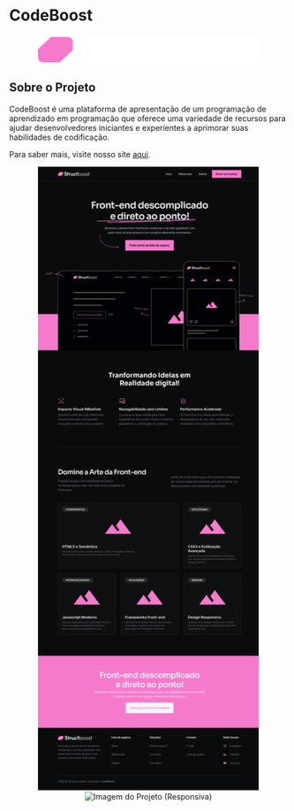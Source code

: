 # CodeBoost

<div style="text-align: center;">
    <img src="./images/logo-white.svg" alt="Imagem do Projeto (Responsiva)" width="400"/>
</div>

## Sobre o Projeto

CodeBoost é uma plataforma de apresentação de um programação de aprendizado em programação que oferece uma variedade de recursos para ajudar desenvolvedores iniciantes e experientes a aprimorar suas habilidades de codificação.

Para saber mais, visite nosso site [aqui](https://codeboost.com.br/).

<div style="text-align: center;">
    <img src="./images/desktop-project.png" alt="Imagem do Projeto (Desktop)" width="400"/>
    <img src="responsive_image.png" alt="Imagem do Projeto (Responsiva)" width="400"/>
</div>

